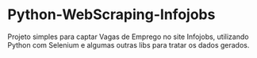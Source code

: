 # Python-WebScraping-Infojobs
Projeto simples para captar Vagas de Emprego no site Infojobs, utilizando Python com Selenium e algumas outras libs para tratar os dados gerados.
